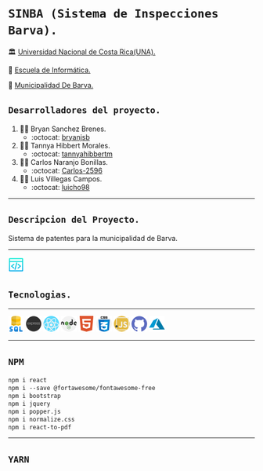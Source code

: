 # `SINBA (Sistema de Inspecciones Barva).`

:classical_building: [Universidad Nacional de Costa Rica(UNA).](https://www.una.ac.cr/ "Pagina Principal de la Universidad Nacional")

:school: [Escuela de Informática.](https://www.escinf.una.ac.cr/ "Pagina Principal de la Escuela de Informática UNA")

:office: [ Municipalidad De Barva.](https://munibarva.go.cr/ "Pagina Principal de la Municipalidad De Barva")

## `Desarrolladores del proyecto.`

1. :man_technologist: Bryan Sanchez Brenes.
   - :octocat: [bryanjsb](https://github.com/bryanjsb "Pagina Principal GitHub")
2. :woman_technologist: Tannya Hibbert Morales.
   - :octocat: [tannyahibbertm](https://github.com/tannyahibbertm "Pagina Principal GitHub")
3. :man_technologist: Carlos Naranjo Bonillas.
   - :octocat: [Carlos-2596](https://github.com/Carlos-2596 "Pagina Principal GitHub")
4. :man_technologist: Luis Villegas Campos.
   - :octocat: [luicho98](https://github.com/luicho98 "Pagina Principal GitHub")

---

## `Descripcion del Proyecto.`

Sistema de patentes para la municipalidad de Barva.

---

![Code](https://github.com/Municipalidad-De-Barva/IMAGES/blob/main/tools-images/code.png?raw=true "Code logo")

## `Tecnologias.`

---

![SQL](https://github.com/Municipalidad-De-Barva/IMAGES/blob/main/tools-images/sql.png?raw=true "SQL logo")
![Expressjs](https://github.com/Municipalidad-De-Barva/IMAGES/blob/main/tools-images/express.png?raw=true "Express.js logo")
![Reactjs](https://github.com/Municipalidad-De-Barva/IMAGES/blob/main/tools-images/react.png?raw=true "React.js logo")
![Nodejs](https://github.com/Municipalidad-De-Barva/IMAGES/blob/main/tools-images/nodejs.png?raw=true "Node.js logo")
![Html5](https://github.com/Municipalidad-De-Barva/IMAGES/blob/main/tools-images/html5.png?raw=true "Html5 logo")
![Css](https://github.com/Municipalidad-De-Barva/IMAGES/blob/main/tools-images/css.png?raw=true "Css logo")
![JavaScript](https://github.com/Municipalidad-De-Barva/IMAGES/blob/main/tools-images/javascript.png?raw=true "JavaScript logo")
![GitHub](https://github.com/Municipalidad-De-Barva/IMAGES/blob/main/tools-images/github.png?raw=true "GitHub logo")
![Azure](https://github.com/Municipalidad-De-Barva/IMAGES/blob/main/tools-images/azure.png?raw=true "Azure logo")

---

## `NPM`

```
npm i react
npm i --save @fortawesome/fontawesome-free
npm i bootstrap
npm i jquery
npm i popper.js
npm i normalize.css
npm i react-to-pdf
```

---

## `YARN`

